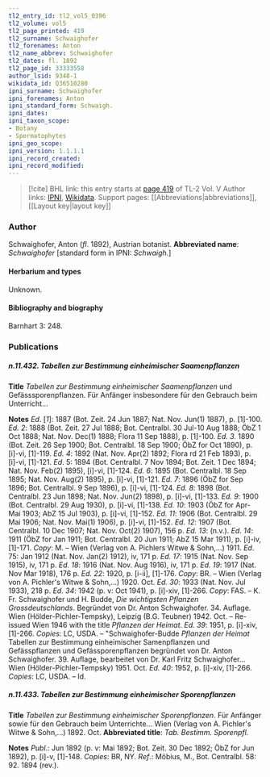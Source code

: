 ```yaml
---
tl2_entry_id: tl2_vol5_0396
tl2_volume: vol5
tl2_page_printed: 419
tl2_surname: Schwaighofer
tl2_forenames: Anton
tl2_name_abbrev: Schwaighofer
tl2_dates: fl. 1892
tl2_page_id: 33333558
author_lsid: 9348-1
wikidata_id: Q36510280
ipni_surname: Schwaighofer
ipni_forenames: Anton
ipni_standard_form: Schwaigh.
ipni_dates: 
ipni_taxon_scope: 
- Botany
- Spermatophytes
ipni_geo_scope: 
ipni_version: 1.1.1.1
ipni_record_created: 
ipni_record_modified:
---
```


> [!cite] BHL link: this entry starts at [page 419](https://www.biodiversitylibrary.org/page/33333558) of TL-2 Vol. V
> Author links: [IPNI](https://www.ipni.org/a/9348-1), [Wikidata](https://www.wikidata.org/wiki/Q36510280). Support pages: [[Abbreviations|abbreviations]], [[Layout key|layout key]]

### Author

Schwaighofer, Anton (*fl*. 1892), Austrian botanist. 
**Abbreviated name**: *Schwaighofer* \[standard form in IPNI: *Schwaigh.*\]

#### Herbarium and types

Unknown.

#### Bibliography and biography

Barnhart 3: 248.

### Publications

##### n.11.432. Tabellen zur Bestimmung einheimischer Saamenpflanzen

**Title**
*Tabellen zur Bestimmung einheimischer Saamenpflanzen* und Gefässsporenpflanzen. Für Anfänger insbesondere für den Gebrauch beim Unterricht...

**Notes**
*Ed*. \[*1*\]: 1887 (Bot. Zeit. 24 Jun 1887; Nat. Nov. Jun(1) 1887), p. \[1\]-100.
*Ed. 2*: 1888 (Bot. Zeit. 27 Jul 1888; Bot. Centralbl. 30 Jul-10 Aug 1888; ÖbZ 1 Oct 1888; Nat. Nov. Dec(1) 1888; Flora 11 Sep 1888), p. \[1\]-100.
*Ed. 3.* 1890 (Bot. Zeit. 26 Sep 1900; Bot. Centralbl. 18 Sep 1900; ÖbZ for Oct 1890), p. \[i\]-vi, \[1\]-119.
*Ed. 4*: 1892 (Nat. Nov. Apr(2) 1892; Flora rd 21 Feb 1893), p. \[i\]-vi, \[1\]-121.
*Ed*. 5: 1894 (Bot. Centralbl. 7 Nov 1894; Bot. Zeit. 1 Dec 1894; Nat. Nov. Feb(2) 1895), \[i\]-vi, \[1\]-124.
*Ed. 6*: 1895 (Bot. Centralbl. 18 Sep 1895; Nat. Nov. Aug(2) 1895), p. \[i\]-vi, \[1\]-121.
*Ed. 7*: 1896 (ÖbZ for Sep 1896; Bot. Centralbl. 9 Sep 1896), p. \[i\]-vi, \[1\]-124.
*Ed. 8*: 1898 (Bot. Centralbl. 23 Jun 1898; Nat. Nov. Jun(2) 1898), p. \[i\]-vi, \[1\]-133.
*Ed. 9*: 1900 (Bot. Centralbl. 29 Aug 1930), p. \[i\]-vi, \[1\]-138.
*Ed. 10*: 1903 (ÖbZ for Apr-Mai 1903; AbZ 15 Jul 1903), p. \[i\]-vi, \[1\]-152.
*Ed. 11*: 1906 (Bot. Centralbl. 29 Mai 1906; Nat. Nov. Mai(1) 1906), p. \[i\]-vi, \[1\]-152.
*Ed. 12*: 1907 (Bot. Centralbl. 10 Dec 1907; Nat. Nov. Oct(2) 1907), 156 p.
*Ed. 13*: (n.v.).
*Ed. 14*: 1911 (ÖbZ for Jan 1911; Bot. Centralbl. 20 Jun 1911; AbZ 15 Mar 1911), p. \[i\]-iv, \[1\]-171. *Copy*: M. – Wien (Verlag von A. Pichlers Witwe & Sohn,...) 1911.
*Ed*. 75: Jan 1912 (Nat. Nov. Jan(2) 1912), iv, 171 p.
*Ed. 17*: 1915 (Nat. Nov. Sep 1915), iv, 171 p.
*Ed. 18*: 1916 (Nat. Nov. Aug 1916), iv, 171 p.
*Ed. 19*: 1917 (Nat. Nov Mar 1918), 176 p.
*Ed. 22*: 1920, p. \[i-ii\], \[1\]-176. *Copy*: BR. – Wien (Verlag von A. Pichler's Witwe & Sohn,...) 1920. Oct.
*Ed. 30*: 1933 (Nat. Nov. Jul 1933), 218 p.
*Ed. 34*: 1942 (p. v: Oct 1941), p. \[i\]-xiv, \[1\]-266. *Copy*: FAS. – K. Fr. Schwaighofer und H. Budde, *Die wichtigsten Pflanzen Grossdeutschlands*. Begründet von Dr. Anton Schwaighofer. 34. Auflage. Wien (Hölder-Pichler-Tempsky), Leipzig (B.G. Teubner) 1942. Oct. – Re-issued Wien 1946 with the title *Pflanzen der Heimat*.
*Ed. 39*: 1951, p. \[i\]-xiv, \[1\]-266. *Copies*: LC, USDA. – "Schwaighofer-Budde *Pflanzen der Heimat* Tabellen zur Bestimmung einheimischer Samenpflanzen und Gefässpflanzen und Gefässporenpflanzen begründet von Dr. Anton Schwaighofer. 39. Auflage, bearbeitet von Dr. Karl Fritz Schwaighofer... Wien (Hölder-Pichler-Tempsky) 1951. Oct.
*Ed. 40*: 1952, p. \[i\]-xiv, \[1\]-266. *Copies*: LC, USDA. – Id.

##### n.11.433. Tabellen zur Bestimmung einheimischer Sporenpflanzen

**Title**
*Tabellen zur Bestimmung einheimischer Sporenpflanzen*. Für Anfänger sowie für den Gebrauch beim Unterrichte... Wien (Verlag von A. Pichler's Witwe & Sohn,...) 1892. Oct.
**Abbreviated title**: *Tab. Bestimm. Sporenpfl.*

**Notes**
*Publ*.: Jun 1892 (p. v: Mai 1892; Bot. Zeit. 30 Dec 1892; ÖbZ for Jun 1892), p. \[i\]-v, \[1\]-148. *Copies*: BR, NY.
*Ref*.: Möbius, M., Bot. Centralbl. 58: 92. 1894 (rev.).

